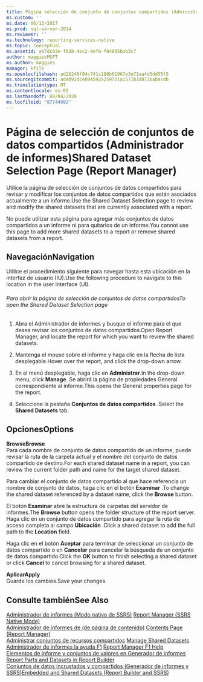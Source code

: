 ```yaml
---
title: Página selección de conjunto de conjuntos compartidos (Administrador de informes) | Microsoft Docs
ms.custom: ''
ms.date: 06/13/2017
ms.prod: sql-server-2014
ms.reviewer: ''
ms.technology: reporting-services-native
ms.topic: conceptual
ms.assetid: a67dc03e-f838-4ec2-9ef6-f04895bab3c7
author: maggiesMSFT
ms.author: maggies
manager: kfile
ms.openlocfilehash: ad26246f04c741c186b61967e3e71aa4d5dd55f5
ms.sourcegitcommit: ad4d92dce894592a259721a1571b1d8736abacdb
ms.translationtype: MT
ms.contentlocale: es-ES
ms.lasthandoff: 08/04/2020
ms.locfileid: "87744992"
---
```

# <a name="shared-dataset-selection-page-report-manager"></a><span data-ttu-id="4afd0-102">Página de selección de conjuntos de datos compartidos (Administrador de informes)</span><span class="sxs-lookup"><span data-stu-id="4afd0-102">Shared Dataset Selection Page (Report Manager)</span></span>
  <span data-ttu-id="4afd0-103">Utilice la página de selección de conjuntos de datos compartidos para revisar y modificar los conjuntos de datos compartidos que están asociados actualmente a un informe.</span><span class="sxs-lookup"><span data-stu-id="4afd0-103">Use the Shared Dataset Selection page to review and modify the shared datasets that are currently associated with a report.</span></span>  
  
 <span data-ttu-id="4afd0-104">No puede utilizar esta página para agregar más conjuntos de datos compartidos a un informe ni para quitarlos de un informe.</span><span class="sxs-lookup"><span data-stu-id="4afd0-104">You cannot use this page to add more shared datasets to a report or remove shared datasets from a report.</span></span>  
  
## <a name="navigation"></a><span data-ttu-id="4afd0-105">Navegación</span><span class="sxs-lookup"><span data-stu-id="4afd0-105">Navigation</span></span>  
 <span data-ttu-id="4afd0-106">Utilice el procedimiento siguiente para navegar hasta esta ubicación en la interfaz de usuario (IU).</span><span class="sxs-lookup"><span data-stu-id="4afd0-106">Use the following procedure to navigate to this location in the user interface (UI).</span></span>  
  
###### <a name="to-open-the-shared-dataset-selection-page"></a><span data-ttu-id="4afd0-107">Para abrir la página de selección de conjuntos de datos compartidos</span><span class="sxs-lookup"><span data-stu-id="4afd0-107">To open the Shared Dataset Selection page</span></span>  
  
1.  <span data-ttu-id="4afd0-108">Abra el Administrador de informes y busque el informe para el que desea revisar los conjuntos de datos compartidos.</span><span class="sxs-lookup"><span data-stu-id="4afd0-108">Open Report Manager, and locate the report for which you want to review the shared datasets.</span></span>  
  
2.  <span data-ttu-id="4afd0-109">Mantenga el mouse sobre el informe y haga clic en la flecha de lista desplegable.</span><span class="sxs-lookup"><span data-stu-id="4afd0-109">Hover over the report, and click the drop-down arrow.</span></span>  
  
3.  <span data-ttu-id="4afd0-110">En el menú desplegable, haga clic en **Administrar**.</span><span class="sxs-lookup"><span data-stu-id="4afd0-110">In the drop-down menu, click **Manage**.</span></span> <span data-ttu-id="4afd0-111">Se abrirá la página de propiedades General correspondiente al informe.</span><span class="sxs-lookup"><span data-stu-id="4afd0-111">This opens the General properties page for the report.</span></span>  
  
4.  <span data-ttu-id="4afd0-112">Seleccione la pestaña **Conjuntos de datos compartidos** .</span><span class="sxs-lookup"><span data-stu-id="4afd0-112">Select the **Shared Datasets** tab.</span></span>  
  
## <a name="options"></a><span data-ttu-id="4afd0-113">Opciones</span><span class="sxs-lookup"><span data-stu-id="4afd0-113">Options</span></span>  
 <span data-ttu-id="4afd0-114">**Browse**</span><span class="sxs-lookup"><span data-stu-id="4afd0-114">**Browse**</span></span>  
 <span data-ttu-id="4afd0-115">Para cada nombre de conjunto de datos compartido de un informe, puede revisar la ruta de la carpeta actual y el nombre del conjunto de datos compartido de destino.</span><span class="sxs-lookup"><span data-stu-id="4afd0-115">For each shared dataset name in a report, you can review the current folder path and name for the target shared dataset.</span></span>  
  
 <span data-ttu-id="4afd0-116">Para cambiar el conjunto de datos compartido al que hace referencia un nombre de conjunto de datos, haga clic en el botón **Examinar** .</span><span class="sxs-lookup"><span data-stu-id="4afd0-116">To change the shared dataset referenced by a dataset name, click the **Browse** button.</span></span>  
  
 <span data-ttu-id="4afd0-117">El botón **Examinar** abre la estructura de carpetas del servidor de informes.</span><span class="sxs-lookup"><span data-stu-id="4afd0-117">The **Browse** button opens the folder structure of the report server.</span></span> <span data-ttu-id="4afd0-118">Haga clic en un conjunto de datos compartido para agregar la ruta de acceso completa al campo **Ubicación** .</span><span class="sxs-lookup"><span data-stu-id="4afd0-118">Click a shared dataset to add the full path to the **Location** field.</span></span>  
  
 <span data-ttu-id="4afd0-119">Haga clic en el botón **Aceptar** para terminar de seleccionar un conjunto de datos compartido o en **Cancelar** para cancelar la búsqueda de un conjunto de datos compartido.</span><span class="sxs-lookup"><span data-stu-id="4afd0-119">Click the **OK** button to finish selecting a shared dataset or click **Cancel** to cancel browsing for a shared dataset.</span></span>  
  
 <span data-ttu-id="4afd0-120">**Aplicar**</span><span class="sxs-lookup"><span data-stu-id="4afd0-120">**Apply**</span></span>  
 <span data-ttu-id="4afd0-121">Guarde los cambios.</span><span class="sxs-lookup"><span data-stu-id="4afd0-121">Save your changes.</span></span>  
  
## <a name="see-also"></a><span data-ttu-id="4afd0-122">Consulte también</span><span class="sxs-lookup"><span data-stu-id="4afd0-122">See Also</span></span>  
 <span data-ttu-id="4afd0-123">[Administrador de informes &#40;Modo nativo de SSRS&#41;](../../2014/reporting-services/report-manager-ssrs-native-mode.md) </span><span class="sxs-lookup"><span data-stu-id="4afd0-123">[Report Manager  &#40;SSRS Native Mode&#41;](../../2014/reporting-services/report-manager-ssrs-native-mode.md) </span></span>  
 <span data-ttu-id="4afd0-124">[Administrador de informes de &#40;de página de contenido&#41;](../../2014/reporting-services/contents-page-report-manager.md) </span><span class="sxs-lookup"><span data-stu-id="4afd0-124">[Contents Page &#40;Report Manager&#41;](../../2014/reporting-services/contents-page-report-manager.md) </span></span>  
 <span data-ttu-id="4afd0-125">[Administrar conjuntos de recursos compartidos](report-data/manage-shared-datasets.md) </span><span class="sxs-lookup"><span data-stu-id="4afd0-125">[Manage Shared Datasets](report-data/manage-shared-datasets.md) </span></span>  
 <span data-ttu-id="4afd0-126">[Administrador de informes la ayuda F1](../../2014/reporting-services/report-manager-f1-help.md) </span><span class="sxs-lookup"><span data-stu-id="4afd0-126">[Report Manager F1 Help](../../2014/reporting-services/report-manager-f1-help.md) </span></span>  
 <span data-ttu-id="4afd0-127">[Elementos de informe y conjuntos de valores en Generador de informes](report-data/report-parts-and-datasets-in-report-builder.md) </span><span class="sxs-lookup"><span data-stu-id="4afd0-127">[Report Parts and Datasets in Report Builder](report-data/report-parts-and-datasets-in-report-builder.md) </span></span>  
 [<span data-ttu-id="4afd0-128">Conjuntos de datos incrustados y compartidos &#40;Generador de informes y SSRS&#41;</span><span class="sxs-lookup"><span data-stu-id="4afd0-128">Embedded and Shared Datasets &#40;Report Builder and SSRS&#41;</span></span>](report-data/embedded-and-shared-datasets-report-builder-and-ssrs.md)  
  
  
